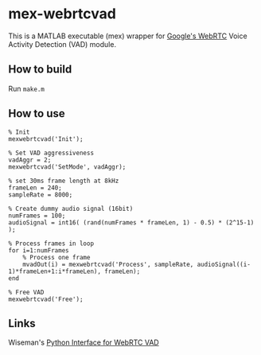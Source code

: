 # mex-webrtcvad
This is a MATLAB executable (mex) wrapper for [Google's WebRTC](https://webrtc.org/) Voice Activity Detection (VAD) module.

## How to build
Run ```make.m```

## How to use
```
% Init
mexwebrtcvad('Init');

% Set VAD aggressiveness
vadAggr = 2;
mexwebrtcvad('SetMode', vadAggr);

% set 30ms frame length at 8kHz
frameLen = 240;
sampleRate = 8000;

% Create dummy audio signal (16bit)
numFrames = 100;
audioSignal = int16( (rand(numFrames * frameLen, 1) - 0.5) * (2^15-1) );

% Process frames in loop
for i=1:numFrames
    % Process one frame
    mvadOut(i) = mexwebrtcvad('Process', sampleRate, audioSignal((i-1)*frameLen+1:i*frameLen), frameLen);
end

% Free VAD
mexwebrtcvad('Free');
```
## Links
Wiseman's [Python Interface for WebRTC VAD](https://github.com/wiseman/py-webrtcvad)
